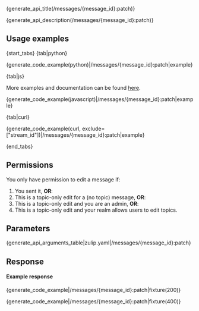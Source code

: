 {generate_api_title(/messages/{message_id}:patch)}

{generate_api_description(/messages/{message_id}:patch)}

## Usage examples

{start_tabs}
{tab|python}

{generate_code_example(python)|/messages/{message_id}:patch|example}

{tab|js}

More examples and documentation can be found [here](https://github.com/zulip/zulip-js).

{generate_code_example(javascript)|/messages/{message_id}:patch|example}

{tab|curl}

{generate_code_example(curl, exclude=["stream_id"])|/messages/{message_id}:patch|example}

{end_tabs}

## Permissions

You only have permission to edit a message if:

1. You sent it, **OR**:
2. This is a topic-only edit for a (no topic) message, **OR**:
3. This is a topic-only edit and you are an admin, **OR**:
4. This is a topic-only edit and your realm allows users to edit topics.

## Parameters

{generate_api_arguments_table|zulip.yaml|/messages/{message_id}:patch}

## Response

#### Example response

{generate_code_example|/messages/{message_id}:patch|fixture(200)}

{generate_code_example|/messages/{message_id}:patch|fixture(400)}
